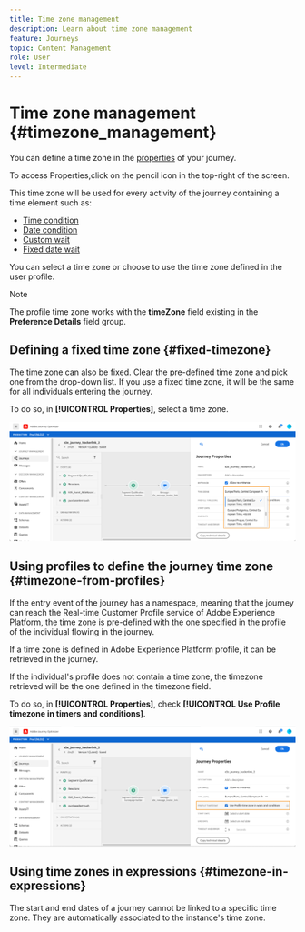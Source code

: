 ```yaml
---
title: Time zone management
description: Learn about time zone management
feature: Journeys
topic: Content Management
role: User
level: Intermediate
---
```

# Time zone management {#timezone_management}

You can define a time zone in the [properties](../building-journeys/journey-gs.md#change-properties) of your journey.

To access Properties,click on the pencil icon in the top-right of the screen.

This time zone will be used for every activity of the journey containing a time element such as:

* [Time condition](../building-journeys/condition-activity.md#time_condition)
* [Date condition](../building-journeys/condition-activity.md#date_condition)
* [Custom wait](../building-journeys/wait-activity.md#custom)
* [Fixed date wait](../building-journeys/wait-activity.md#fixed_date)

You can select a time zone or choose to use the time zone defined in the user profile.

>[!NOTE]
>
>The profile time zone works with the **timeZone** field existing in the **Preference Details** field group.

## Defining a fixed time zone {#fixed-timezone}

The time zone can also be fixed. Clear the pre-defined time zone and pick one from the drop-down list. If you use a fixed time zone, it will be the same for all individuals entering the journey.

To do so, in **[!UICONTROL Properties]**, select a time zone. 

![](../assets/journey72.png)

## Using profiles to define the journey time zone {#timezone-from-profiles}

If the entry event of the journey has a namespace, meaning that the journey can reach the Real-time Customer Profile service of Adobe Experience Platform, the time zone is pre-defined with the one specified in the profile of the individual flowing in the journey.

If a time zone is defined in Adobe Experience Platform profile, it can be retrieved in the journey.

If the individual's profile does not contain a time zone, the timezone retrieved will be the one defined in the timezone field.

To do so, in **[!UICONTROL Properties]**, check **[!UICONTROL Use Profile timezone in timers and conditions]**.

![](../assets/journey73.png)

## Using time zones in expressions {#timezone-in-expressions}

The start and end dates of a journey cannot be linked to a specific time zone. They are automatically associated to the instance's time zone.
